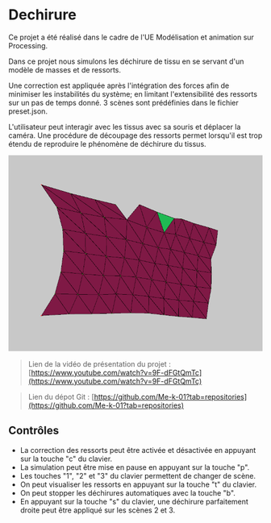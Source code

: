 # Dechirure
Ce projet a été réalisé dans le cadre de l'UE Modélisation et animation sur Processing.

Dans ce projet nous simulons les déchirure de tissu en se servant d'un modèle de masses et de ressorts. 

Une correction est appliquée après l'intégration des forces afin de minimiser les instabilités du système; en limitant l'extensibilité des ressorts sur un pas de temps donné.
3 scènes sont prédéfinies dans le fichier preset.json.

L'utilisateur peut interagir avec les tissus avec sa souris et déplacer la caméra. Une procédure de découpage des ressorts permet lorsqu'il est trop étendu de reproduire le phénomène de déchirure du tissus.


![demo](./Img/demo.png "Démo de déchirure sur la scène 1")

> Lien de la vidéo de présentation du projet : 
[https://www.youtube.com/watch?v=9F-dFGtQmTc](https://www.youtube.com/watch?v=9F-dFGtQmTc)

> Lien du dépot Git : 
[https://github.com/Me-k-01?tab=repositories](https://github.com/Me-k-01?tab=repositories)

## Contrôles
- La correction des ressorts peut être activée et désactivée en appuyant sur la touche "c" du clavier.
- La simulation peut être mise en pause en appuyant sur la touche "p".
- Les touches "1", "2" et "3" du clavier permettent de changer de scène.
- On peut visualiser les ressorts en appuyant sur la touche "t" du clavier.
- On peut stopper les déchirures automatiques avec la touche "b".
- En appuyant sur la touche "s" du clavier, une déchirure parfaitement droite peut être appliqué sur les scènes 2 et 3.
